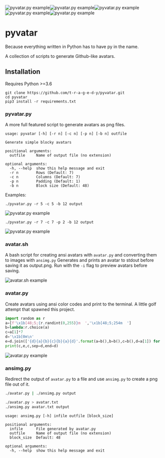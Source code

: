 ![pyvatar.py example](https://i.imgur.com/Rd3kbYC.png)![pyvatar.py example](https://i.imgur.com/Ls3tJVs.png)![pyvatar.py example](https://i.imgur.com/stobY0n.png)![pyvatar.py example](https://i.imgur.com/Ls3tJVs.png)![pyvatar.py example](https://i.imgur.com/Rd3kbYC.png)

# pyvatar
Because everything written in Python has to have py in the name.

A collection of scripts to generate Github-like avatars.

## Installation
Requires Python >=3.6

```
git clone https://github.com/t-r-a-g-e-d-y/pyvatar.git
cd pyvatar
pip3 install -r requirements.txt
```

### pyvatar.py
A more full featured script to generate avatars as png files.

```
usage: pyvatar [-h] [-r n] [-c n] [-p n] [-b n] outfile

Generate simple blocky avatars

positional arguments:
  outfile     Name of output file (no extension)

optional arguments:
  -h, --help  show this help message and exit
  -r n        Rows (Default: 7)
  -c n        Columns (Default: 7)
  -p n        Padding (Default: 1)
  -b n        Block size (Default: 48)
```

Examples:
```
./pyvatar.py -r 5 -c 5 -b 12 output
```
![pyvatar.py example](https://i.imgur.com/YNANeSV.png)

```
./pyvatar.py -r 7 -c 7 -p 2 -b 12 output
```
![pyvatar.py example](https://i.imgur.com/mHNZBy3.png)

### avatar.sh
A bash script for creating ansi avatars with `avatar.py` and converting them to images with `ansimg.py`
Generates and prints an avatar to stdout before saving it as output.png.  Run with the `-i` flag to preview avatars before saving.

![avatar.sh example](https://i.imgur.com/IRXeRAS.png)

### avatar.py
Create avatars using ansi color codes and print to the terminal.  A little golf attempt that spawned this project.

```python
import random as r
a=[f'\x1b[48;5;{r.randint(0,255)}m  ','\x1b[48;5;254m  ']
b=lambda:r.choice(a)
c=a[1]*7
d='\x1b[0m\n'
e=d.join(['{d}{a}{b}{c}{b}{a}{d}'.format(a=b(),b=b(),c=b(),d=a[1]) for _ in range(5)])
print(c,e,c,sep=d,end=d)
```

![avatar.py example](https://i.imgur.com/arymOrR.png)

### ansimg.py
Redirect the output of `avatar.py` to a file and use `ansimg.py` to create a png file out of it.

```sh
./avatar.py | ./ansimg.py output
```

```sh
./avatar.py > avatar.txt
./ansimg.py avatar.txt output
```

```
usage: ansimg.py [-h] infile outfile [block_size]

positional arguments:
  infile      File generated by avatar.py
  outfile     Name of output file (no extension)
  block_size  Default: 48

optional arguments:
  -h, --help  show this help message and exit
```

